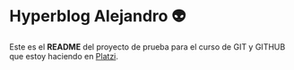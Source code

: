 # Hyperblog Alejandro :alien:

Este es el **README** del proyecto de prueba para el curso de GIT y GITHUB que estoy haciendo en [Platzi](https://platzi.com/home "Platzi").